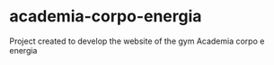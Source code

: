 # academia-corpo-energia
Project created to develop the website of the gym Academia corpo e energia 
